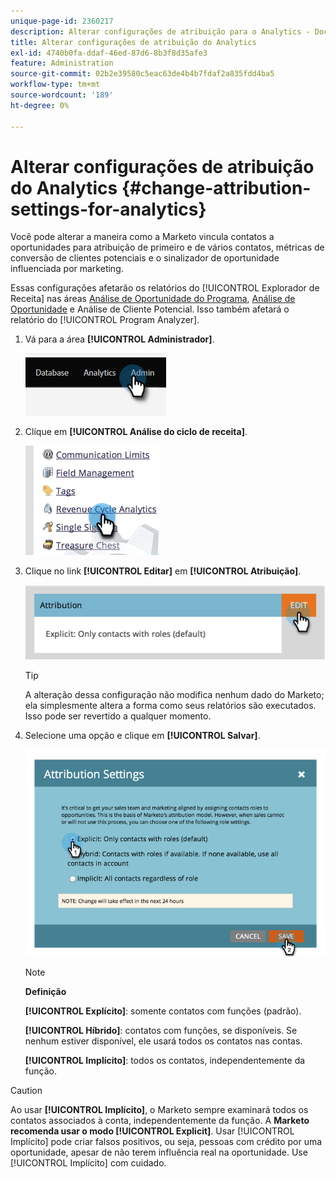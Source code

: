 ```yaml
---
unique-page-id: 2360217
description: Alterar configurações de atribuição para o Analytics - Documentação do Marketo - Documentação do produto
title: Alterar configurações de atribuição do Analytics
exl-id: 4740b0fa-ddaf-46ed-87d6-8b3f8d35afe3
feature: Administration
source-git-commit: 02b2e39580c5eac63de4b4b7fdaf2a835fdd4ba5
workflow-type: tm+mt
source-wordcount: '189'
ht-degree: 0%

---
```


# Alterar configurações de atribuição do Analytics {#change-attribution-settings-for-analytics}

Você pode alterar a maneira como a Marketo vincula contatos a oportunidades para atribuição de primeiro e de vários contatos, métricas de conversão de clientes potenciais e o sinalizador de oportunidade influenciada por marketing.

Essas configurações afetarão os relatórios do [!UICONTROL Explorador de Receita] nas áreas [Análise de Oportunidade do Programa](/help/marketo/product-docs/reporting/revenue-cycle-analytics/program-analytics/understanding-the-program-opportunity-analysis-area.md), [Análise de Oportunidade](/help/marketo/product-docs/reporting/revenue-cycle-analytics/revenue-explorer/understanding-opportunity-analysis-in-revenue-explorer.md) e Análise de Cliente Potencial. Isso também afetará o relatório do [!UICONTROL Program Analyzer].

1. Vá para a área **[!UICONTROL Administrador]**.

   ![](assets/change-attribution-settings-for-analytics-1.png)

1. Clique em **[!UICONTROL Análise do ciclo de receita]**.

   ![](assets/change-attribution-settings-for-analytics-2.png)

1. Clique no link **[!UICONTROL Editar]** em **[!UICONTROL Atribuição]**.

   ![](assets/change-attribution-settings-for-analytics-3.png)

   >[!TIP]
   >
   >A alteração dessa configuração não modifica nenhum dado do Marketo; ela simplesmente altera a forma como seus relatórios são executados. Isso pode ser revertido a qualquer momento.

1. Selecione uma opção e clique em **[!UICONTROL Salvar]**.

   ![](assets/change-attribution-settings-for-analytics-4.png)

   >[!NOTE]
   >
   >**Definição**
   >
   >**[!UICONTROL Explícito]**: somente contatos com funções (padrão).
   >
   >**[!UICONTROL Híbrido]**: contatos com funções, se disponíveis. Se nenhum estiver disponível, ele usará todos os contatos nas contas.
   >
   >**[!UICONTROL Implícito]**: todos os contatos, independentemente da função.

>[!CAUTION]
>
>Ao usar **[!UICONTROL Implícito]**, o Marketo sempre examinará todos os contatos associados à conta, independentemente da função. A **Marketo recomenda usar o modo [!UICONTROL Explicit]**. Usar [!UICONTROL Implícito] pode criar falsos positivos, ou seja, pessoas com crédito por uma oportunidade, apesar de não terem influência real na oportunidade. Use [!UICONTROL Implícito] com cuidado.
